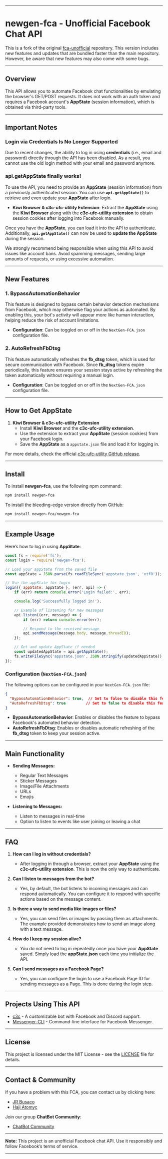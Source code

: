 
---

# newgen-fca - Unofficial Facebook Chat API

This is a fork of the original [fca-unofficial](https://github.com/azlux/facebook-chat-api) repository. This version includes new features and updates that are bundled faster than the main repository. However, be aware that new features may also come with some bugs.

---

## Overview

This API allows you to automate Facebook chat functionalities by emulating the browser's GET/POST requests. It does not work with an auth token and requires a Facebook account's **AppState** (session information), which is obtained via third-party tools.

---

## Important Notes

### **Login via Credentials Is No Longer Supported**

Due to recent changes, the ability to log in using **credentials** (i.e., email and password) directly through the API has been disabled. As a result, you cannot use the old login method with your email and password anymore.

### **api.getAppState finally works!**

To use the API, you need to provide an **AppState** (session information) from a previously authenticated session. You can use **`api.getAppState()`** to retrieve and even update your **AppState** after login.

- **Kiwi Browser & c3c-ufc-utility Extension**: Extract the **AppState** using the **Kiwi Browser** along with the **c3c-ufc-utility extension** to obtain session cookies after logging into Facebook manually.

Once you have the **AppState**, you can load it into the API to authenticate. Additionally, **`api.getAppState()`** can now be used to **update the AppState** during the session.

We strongly recommend being responsible when using this API to avoid issues like account bans. Avoid spamming messages, sending large amounts of requests, or using excessive automation.

---

## New Features

### 1. **BypassAutomationBehavior**

This feature is designed to bypass certain behavior detection mechanisms from Facebook, which may otherwise flag your actions as automated. By enabling this, your bot's activity will appear more like human interaction, helping reduce the risk of account limitations.

- **Configuration**: Can be toggled on or off in the `NextGen-FCA.json` configuration file.

### 2. **AutoRefreshFbDtsg**

This feature automatically refreshes the **fb_dtsg** token, which is used for secure communication with Facebook. Since **fb_dtsg** tokens expire periodically, this feature ensures your session stays active by refreshing the token automatically without requiring a manual login.

- **Configuration**: Can be toggled on or off in the `NextGen-FCA.json` configuration file.

---

## How to Get AppState

1. **Kiwi Browser & c3c-ufc-utility Extension**
   - Install **Kiwi Browser** and the **c3c-ufc-utility extension**.
   - Use the extension to extract your **AppState** (session cookies) from your Facebook login.
   - Save the **AppState** as a `appstate.json` file and load it for logging in.

For more details, check the official [c3c-ufc-utility GitHub release](https://github.com/c3cbot/c3c-ufc-utility/releases).

---

## Install

To install **newgen-fca**, use the following npm command:

```bash
npm install newgen-fca
```

To install the bleeding-edge version directly from GitHub:

```bash
npm install newgen-fca/newgen-fca
```

---

## Example Usage

Here’s how to log in using **AppState**:

```javascript
const fs = require('fs');
const login = require('newgen-fca');

// Load your appState from the saved file
const appState = JSON.parse(fs.readFileSync('appstate.json', 'utf8'));

// Use the appState for login
login({ appState: appState }, (err, api) => {
    if (err) return console.error('Login failed:', err);

    console.log('Successfully logged in!');

    // Example of listening for new messages
    api.listen((err, message) => {
        if (err) return console.error(err);

        // Respond to the received message
        api.sendMessage(message.body, message.threadID);
    });

    // Get and update AppState if needed
    const updatedAppState = api.getAppState();
    fs.writeFileSync('appstate.json', JSON.stringify(updatedAppState));
});
```

### Configuration (`NextGen-FCA.json`)

The following options can be configured in your `NextGen-FCA.json` file:

```json
{
  "BypassAutomationBehavior": true,  // Set to false to disable this feature
  "AutoRefreshFbDtsg": true         // Set to false to disable this feature
}
```

- **BypassAutomationBehavior**: Enables or disables the feature to bypass Facebook's automated behavior detection.
- **AutoRefreshFbDtsg**: Enables or disables automatic refreshing of the **fb_dtsg** token to keep your session active.

---

## Main Functionality

- **Sending Messages:**
    - Regular Text Messages
    - Sticker Messages
    - Image/File Attachments
    - URLs
    - Emojis

- **Listening to Messages:**
    - Listen to messages in real-time
    - Option to listen to events like user joining or leaving a chat

---

## FAQ

1. **How can I log in without credentials?**
   - After logging in through a browser, extract your **AppState** using the **c3c-ufc-utility extension**. This is now the only way to authenticate.

2. **Can I listen to messages from the bot?**
   - Yes, by default, the bot listens to incoming messages and can respond automatically. You can configure it to respond with specific actions based on the message content.

3. **Is there a way to send media like images or files?**
   - Yes, you can send files or images by passing them as attachments. The example provided demonstrates how to send an image along with a text message.

4. **How do I keep my session alive?**
   - You do not need to log in repeatedly once you have your **AppState** saved. Simply load the **appState.json** each time you initialize the API.

5. **Can I send messages as a Facebook Page?**
   - Yes, you can configure the login to use a Facebook Page ID for sending messages as a Page. This is done during the login step.

---

## Projects Using This API

- [c3c](https://github.com/lequanglam/c3c) - A customizable bot with Facebook and Discord support.
- [Messenger-CLI](https://github.com/AstroCB/Messenger-CLI) - Command-line interface for Facebook Messenger.

---

## License

This project is licensed under the MIT License - see the [LICENSE](LICENSE) file for details.

---

## Contact & Community

If you have a problem with this FCA, you can contact us by clicking here:

- [JR Busaco](https://www.facebook.com/jr.busaco.271915)
- [Haji Atomyc](https://www.facebook.com/haji.atomyc2727)

Join our group **ChatBot Community**:

- [ChatBot Community](https://www.facebook.com/groups/coders.dev)

---

**Note:** This project is an unofficial Facebook chat API. Use it responsibly and follow Facebook’s terms of service.

---

